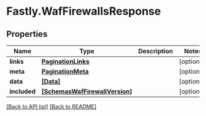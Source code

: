 # Fastly.WafFirewallsResponse

## Properties

Name | Type | Description | Notes
------------ | ------------- | ------------- | -------------
**links** | [**PaginationLinks**](PaginationLinks.md) |  | [optional] 
**meta** | [**PaginationMeta**](PaginationMeta.md) |  | [optional] 
**data** | [**[Data]**](Data.md) |  | [optional] 
**included** | [**[SchemasWafFirewallVersion]**](SchemasWafFirewallVersion.md) |  | [optional] 



[[Back to API list]](../../README.md#endpoints) [[Back to README]](../../README.md)
